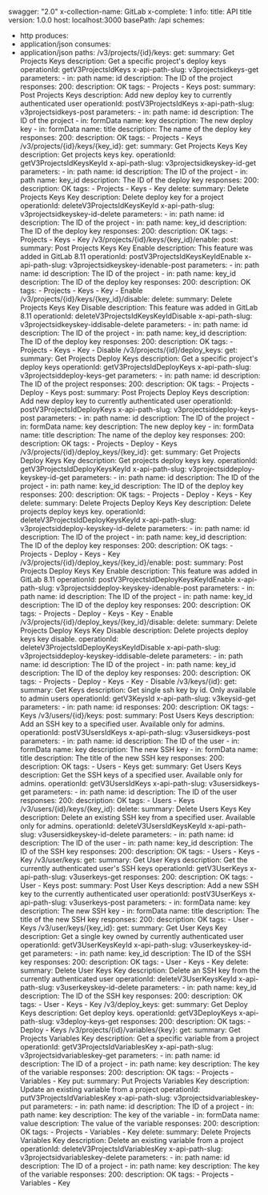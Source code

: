 swagger: "2.0"
x-collection-name: GitLab
x-complete: 1
info:
  title: API title
  version: 1.0.0
host: localhost:3000
basePath: /api
schemes:
- http
produces:
- application/json
consumes:
- application/json
paths:
  /v3/projects/{id}/keys:
    get:
      summary: Get Projects Keys
      description: Get a specific project's deploy keys
      operationId: getV3ProjectsIdKeys
      x-api-path-slug: v3projectsidkeys-get
      parameters:
      - in: path
        name: id
        description: The ID of the project
      responses:
        200:
          description: OK
      tags:
      - Projects
      - Keys
    post:
      summary: Post Projects Keys
      description: Add new deploy key to currently authenticated user
      operationId: postV3ProjectsIdKeys
      x-api-path-slug: v3projectsidkeys-post
      parameters:
      - in: path
        name: id
        description: The ID of the project
      - in: formData
        name: key
        description: The new deploy key
      - in: formData
        name: title
        description: The name of the deploy key
      responses:
        200:
          description: OK
      tags:
      - Projects
      - Keys
  /v3/projects/{id}/keys/{key_id}:
    get:
      summary: Get Projects Keys Key
      description: Get projects keys key.
      operationId: getV3ProjectsIdKeysKeyId
      x-api-path-slug: v3projectsidkeyskey-id-get
      parameters:
      - in: path
        name: id
        description: The ID of the project
      - in: path
        name: key_id
        description: The ID of the deploy key
      responses:
        200:
          description: OK
      tags:
      - Projects
      - Keys
      - Key
    delete:
      summary: Delete Projects Keys Key
      description: Delete deploy key for a project
      operationId: deleteV3ProjectsIdKeysKeyId
      x-api-path-slug: v3projectsidkeyskey-id-delete
      parameters:
      - in: path
        name: id
        description: The ID of the project
      - in: path
        name: key_id
        description: The ID of the deploy key
      responses:
        200:
          description: OK
      tags:
      - Projects
      - Keys
      - Key
  /v3/projects/{id}/keys/{key_id}/enable:
    post:
      summary: Post Projects Keys Key Enable
      description: This feature was added in GitLab 8.11
      operationId: postV3ProjectsIdKeysKeyIdEnable
      x-api-path-slug: v3projectsidkeyskey-idenable-post
      parameters:
      - in: path
        name: id
        description: The ID of the project
      - in: path
        name: key_id
        description: The ID of the deploy key
      responses:
        200:
          description: OK
      tags:
      - Projects
      - Keys
      - Key
      - Enable
  /v3/projects/{id}/keys/{key_id}/disable:
    delete:
      summary: Delete Projects Keys Key Disable
      description: This feature was added in GitLab 8.11
      operationId: deleteV3ProjectsIdKeysKeyIdDisable
      x-api-path-slug: v3projectsidkeyskey-iddisable-delete
      parameters:
      - in: path
        name: id
        description: The ID of the project
      - in: path
        name: key_id
        description: The ID of the deploy key
      responses:
        200:
          description: OK
      tags:
      - Projects
      - Keys
      - Key
      - Disable
  /v3/projects/{id}/deploy_keys:
    get:
      summary: Get Projects Deploy Keys
      description: Get a specific project's deploy keys
      operationId: getV3ProjectsIdDeployKeys
      x-api-path-slug: v3projectsiddeploy-keys-get
      parameters:
      - in: path
        name: id
        description: The ID of the project
      responses:
        200:
          description: OK
      tags:
      - Projects
      - Deploy
      - Keys
    post:
      summary: Post Projects Deploy Keys
      description: Add new deploy key to currently authenticated user
      operationId: postV3ProjectsIdDeployKeys
      x-api-path-slug: v3projectsiddeploy-keys-post
      parameters:
      - in: path
        name: id
        description: The ID of the project
      - in: formData
        name: key
        description: The new deploy key
      - in: formData
        name: title
        description: The name of the deploy key
      responses:
        200:
          description: OK
      tags:
      - Projects
      - Deploy
      - Keys
  /v3/projects/{id}/deploy_keys/{key_id}:
    get:
      summary: Get Projects Deploy Keys Key
      description: Get projects deploy keys key.
      operationId: getV3ProjectsIdDeployKeysKeyId
      x-api-path-slug: v3projectsiddeploy-keyskey-id-get
      parameters:
      - in: path
        name: id
        description: The ID of the project
      - in: path
        name: key_id
        description: The ID of the deploy key
      responses:
        200:
          description: OK
      tags:
      - Projects
      - Deploy
      - Keys
      - Key
    delete:
      summary: Delete Projects Deploy Keys Key
      description: Delete projects deploy keys key.
      operationId: deleteV3ProjectsIdDeployKeysKeyId
      x-api-path-slug: v3projectsiddeploy-keyskey-id-delete
      parameters:
      - in: path
        name: id
        description: The ID of the project
      - in: path
        name: key_id
        description: The ID of the deploy key
      responses:
        200:
          description: OK
      tags:
      - Projects
      - Deploy
      - Keys
      - Key
  /v3/projects/{id}/deploy_keys/{key_id}/enable:
    post:
      summary: Post Projects Deploy Keys Key Enable
      description: This feature was added in GitLab 8.11
      operationId: postV3ProjectsIdDeployKeysKeyIdEnable
      x-api-path-slug: v3projectsiddeploy-keyskey-idenable-post
      parameters:
      - in: path
        name: id
        description: The ID of the project
      - in: path
        name: key_id
        description: The ID of the deploy key
      responses:
        200:
          description: OK
      tags:
      - Projects
      - Deploy
      - Keys
      - Key
      - Enable
  /v3/projects/{id}/deploy_keys/{key_id}/disable:
    delete:
      summary: Delete Projects Deploy Keys Key Disable
      description: Delete projects deploy keys key disable.
      operationId: deleteV3ProjectsIdDeployKeysKeyIdDisable
      x-api-path-slug: v3projectsiddeploy-keyskey-iddisable-delete
      parameters:
      - in: path
        name: id
        description: The ID of the project
      - in: path
        name: key_id
        description: The ID of the deploy key
      responses:
        200:
          description: OK
      tags:
      - Projects
      - Deploy
      - Keys
      - Key
      - Disable
  /v3/keys/{id}:
    get:
      summary: Get Keys
      description: Get single ssh key by id. Only available to admin users
      operationId: getV3KeysId
      x-api-path-slug: v3keysid-get
      parameters:
      - in: path
        name: id
      responses:
        200:
          description: OK
      tags:
      - Keys
  /v3/users/{id}/keys:
    post:
      summary: Post Users Keys
      description: Add an SSH key to a specified user. Available only for admins.
      operationId: postV3UsersIdKeys
      x-api-path-slug: v3usersidkeys-post
      parameters:
      - in: path
        name: id
        description: The ID of the user
      - in: formData
        name: key
        description: The new SSH key
      - in: formData
        name: title
        description: The title of the new SSH key
      responses:
        200:
          description: OK
      tags:
      - Users
      - Keys
    get:
      summary: Get Users Keys
      description: Get the SSH keys of a specified user. Available only for admins.
      operationId: getV3UsersIdKeys
      x-api-path-slug: v3usersidkeys-get
      parameters:
      - in: path
        name: id
        description: The ID of the user
      responses:
        200:
          description: OK
      tags:
      - Users
      - Keys
  /v3/users/{id}/keys/{key_id}:
    delete:
      summary: Delete Users Keys Key
      description: Delete an existing SSH key from a specified user. Available only
        for admins.
      operationId: deleteV3UsersIdKeysKeyId
      x-api-path-slug: v3usersidkeyskey-id-delete
      parameters:
      - in: path
        name: id
        description: The ID of the user
      - in: path
        name: key_id
        description: The ID of the SSH key
      responses:
        200:
          description: OK
      tags:
      - Users
      - Keys
      - Key
  /v3/user/keys:
    get:
      summary: Get User Keys
      description: Get the currently authenticated user's SSH keys
      operationId: getV3UserKeys
      x-api-path-slug: v3userkeys-get
      responses:
        200:
          description: OK
      tags:
      - User
      - Keys
    post:
      summary: Post User Keys
      description: Add a new SSH key to the currently authenticated user
      operationId: postV3UserKeys
      x-api-path-slug: v3userkeys-post
      parameters:
      - in: formData
        name: key
        description: The new SSH key
      - in: formData
        name: title
        description: The title of the new SSH key
      responses:
        200:
          description: OK
      tags:
      - User
      - Keys
  /v3/user/keys/{key_id}:
    get:
      summary: Get User Keys Key
      description: Get a single key owned by currently authenticated user
      operationId: getV3UserKeysKeyId
      x-api-path-slug: v3userkeyskey-id-get
      parameters:
      - in: path
        name: key_id
        description: The ID of the SSH key
      responses:
        200:
          description: OK
      tags:
      - User
      - Keys
      - Key
    delete:
      summary: Delete User Keys Key
      description: Delete an SSH key from the currently authenticated user
      operationId: deleteV3UserKeysKeyId
      x-api-path-slug: v3userkeyskey-id-delete
      parameters:
      - in: path
        name: key_id
        description: The ID of the SSH key
      responses:
        200:
          description: OK
      tags:
      - User
      - Keys
      - Key
  /v3/deploy_keys:
    get:
      summary: Get Deploy Keys
      description: Get deploy keys.
      operationId: getV3DeployKeys
      x-api-path-slug: v3deploy-keys-get
      responses:
        200:
          description: OK
      tags:
      - Deploy
      - Keys
  /v3/projects/{id}/variables/{key}:
    get:
      summary: Get Projects Variables Key
      description: Get a specific variable from a project
      operationId: getV3ProjectsIdVariablesKey
      x-api-path-slug: v3projectsidvariableskey-get
      parameters:
      - in: path
        name: id
        description: The ID of a project
      - in: path
        name: key
        description: The key of the variable
      responses:
        200:
          description: OK
      tags:
      - Projects
      - Variables
      - Key
    put:
      summary: Put Projects Variables Key
      description: Update an existing variable from a project
      operationId: putV3ProjectsIdVariablesKey
      x-api-path-slug: v3projectsidvariableskey-put
      parameters:
      - in: path
        name: id
        description: The ID of a project
      - in: path
        name: key
        description: The key of the variable
      - in: formData
        name: value
        description: The value of the variable
      responses:
        200:
          description: OK
      tags:
      - Projects
      - Variables
      - Key
    delete:
      summary: Delete Projects Variables Key
      description: Delete an existing variable from a project
      operationId: deleteV3ProjectsIdVariablesKey
      x-api-path-slug: v3projectsidvariableskey-delete
      parameters:
      - in: path
        name: id
        description: The ID of a project
      - in: path
        name: key
        description: The key of the variable
      responses:
        200:
          description: OK
      tags:
      - Projects
      - Variables
      - Key